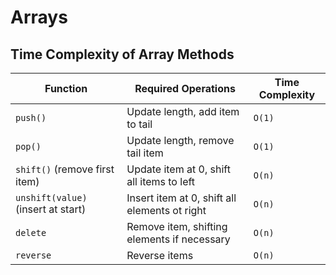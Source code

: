 # Arrays

## Time Complexity of Array Methods

| Function                           | Required Operations                           | Time Complexity |
| ---------------------------------- | --------------------------------------------- | --------------- |
| `push()`                           | Update length, add item to tail               | `O(1)`          |
| `pop()`                            | Update length, remove tail item               | `O(1)`          |
| `shift()` (remove first item)      | Update item at 0, shift all items to left     | `O(n)`          |
| `unshift(value)` (insert at start) | Insert item at 0, shift all elements ot right | `O(n)`          |
| `delete`                           | Remove item, shifting elements if necessary   | `O(n)`          |
| `reverse`                          | Reverse items                                 | `O(n)`          |
